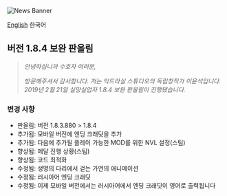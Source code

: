 ![News Banner](https://yggdrasil-studio.github.io/Discouraged-Workers/news/news_banner.webp)

[English](https://github.com/YGGDRASIL-STUDIO/Discouraged-Workers/tree/gh-pages/news/update.md) 한국어

## 버전 1.8.4 보완 판올림

> _안녕하십니까 수호자 여러분,_
>
> _방문해주셔서 감사합니다. 저는 익드라실 스튜디오의 독립창작가 이윤석입니다. 2019년 2월 21일 실망실업자 1.8.4 보완 판올림이 진행됐습니다._

### 변경 사항

* 판올림: 버전 1.8.3.880 > 1.8.4
* 추가됨: 모바일 버전에 엔딩 크래딧을 추가
* 추가됨: 다음에 추가될 플레이 가능한 MOD를 위한 NVL 설정(스팀)
* 향상됨: 메달 진행 상황(스팀)
* 향상됨: 코드 최적화
* 수정됨: 생명의 다리에서 걷는 가연의 애니메이션
* 수정됨: 러시아어 엔딩 크래딧
* 수정됨: 이제 모바일 버전에서는 러시아어에서 엔딩 크래딧이 영어로 출력됩니다